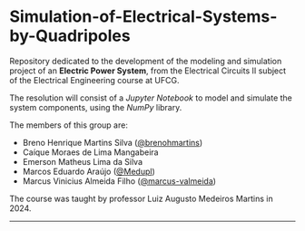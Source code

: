 # Simulation-of-Electrical-Systems-by-Quadripoles

Repository dedicated to the development of the modeling and simulation project of an **Electric Power System**, from the Electrical Circuits II subject of the Electrical Engineering course at UFCG.

The resolution will consist of a *Jupyter Notebook* to model and simulate the system components, using the *NumPy* library.

The members of this group are:

- Breno Henrique Martins Silva ([@brenohmartins](https://github.com/brenohmartins))
- Caíque Moraes de Lima Mangabeira
- Emerson Matheus Lima da Silva
- Marcos Eduardo Araújo ([@Medupl](https://github.com/Medupl))
- Marcus Vinicius Almeida Filho ([@marcus-valmeida](https://github.com/marcus-valmeida))

The course was taught by professor Luiz Augusto Medeiros Martins in 2024.

---